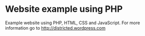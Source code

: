 Website example using PHP
=========================

Example website using PHP, HTML, CSS and JavaScript. For more information go to http://districted.wordpress.com
